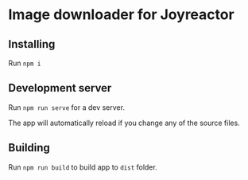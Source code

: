 # Image downloader for Joyreactor

## Installing

Run `npm i`

## Development server

Run `npm run serve` for a dev server.

The app will automatically reload if you change any of the source files.

## Building

Run `npm run build` to build app to `dist` folder.
